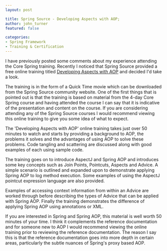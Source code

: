 ```yaml
---
layout: post

title: Spring Source - Developing Aspects with AOP;
author: john_turner
featured: false

categories:
- Spring Framework
- Training & Certification
---
```


I have previously posted some comments about my experience attending the Core Spring training. Recently I noticed that Spring Source provided a free online training titled [Developing Aspects with AOP](http://www.springsource.com/training/freeonline) and decided I'd take a look.

The training is in the form of a Quick Time movie which can be downloaded from the Spring Source community website. One of the first things that is pointed out is that the training is based on material from the 4-day Core Spring course and having attended the course I can say that it is indicative of the presentation and content on the course. If you are considering attending any of the Spring Source courses I would recommend viewing this online training to give you some idea of what to expect.

The 'Developing Aspects with AOP' online training takes just over 50 minutes to watch and starts by providing a background to AOP, the problems it solves and the advantages of using AOP to solve these problems. Code tangling and scattering are discussed along with good examples of each using sample code.

The training goes on to introduce AspectJ and Spring AOP and introduces some key concepts such as Join Points, Pointcuts, Aspects and Advice. A simple scenario is outlined and expanded upon to demonstrate applying Spring AOP to log method execution. Some examples of using the AspectJ pointcut expression language are also provided.

Examples of accessing context information from within an Advice are worked through before describing the types of Advice that can be applied with Spring AOP. Finally the training demonstrates the difference of applying Spring AOP using annotations or XML.

If you are interested in Spring and Spring AOP, this material is well worth 50 minutes of your time. I think it complements the reference documentation and for someone new to AOP I would recommend viewing the online training prior to reviewing the reference documentation. The reason I say this is that the reference documentation goes into more depth in certain areas, particularly the subtle nuances of Spring's proxy based AOP.
